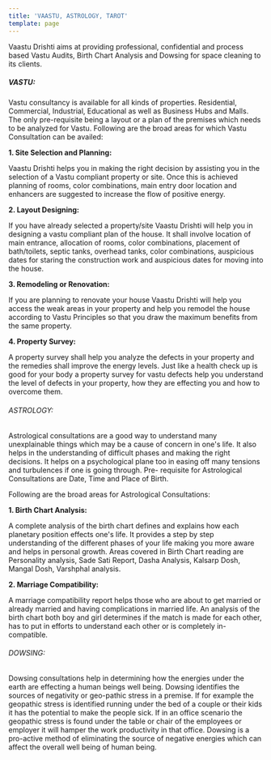 ```yaml
---
title: 'VAASTU, ASTROLOGY, TAROT'
template: page
---
```


Vaastu Drishti aims at providing professional, confidential and process based Vastu Audits, Birth Chart Analysis and Dowsing for space cleaning to its clients.

##### VASTU:
Vastu consultancy is available for all kinds of properties. Residential, Commercial, Industrial, Educational as well as Business Hubs and Malls. The only pre-requisite being a layout or a plan of the premises which needs to be analyzed for Vastu. Following are the broad areas for which Vastu Consultation can be availed:

**1. Site Selection and Planning:**

Vaastu Drishti helps you in making the right decision by assisting you in the selection of a Vastu compliant property or site. Once this is achieved planning of rooms, color combinations, main entry door location and enhancers are suggested to increase the flow of positive energy. 

**2. Layout Designing:**

If you have already selected a property/site Vaastu Drishti will help you in designing a vastu compliant plan of the house. It shall involve location of main entrance, allocation of rooms, color combinations, placement of bath/toilets, septic tanks, overhead tanks, color combinations, auspicious dates for staring the construction work and auspicious dates for moving into the house.

**3. Remodeling or Renovation:**

If you are planning to renovate your house Vaastu Drishti will help you access the weak areas in your property and help you remodel the house according to Vastu Principles so that you draw the maximum benefits from the same property. 

**4. Property Survey:**

A property survey shall help you analyze the defects in your property and the remedies shall improve the energy levels. Just like a health check up is good for your body a property survey for vastu defects help you understand the level of defects in your property, how they are effecting you and how to overcome them.

###### ASTROLOGY:
Astrological consultations are a good way to understand many unexplainable things which may be a cause of concern in one's life. It also helps in the understanding of difficult phases and making the right decisions. It helps on a psychological plane too in easing off many tensions and turbulences if one is going through. Pre- requisite for Astrological Consultations are Date, Time and Place of Birth.

Following are the broad areas for Astrological Consultations:

**1. Birth Chart Analysis:**

A complete analysis of the birth chart defines and explains how each planetary position effects one's life. It provides a step by step understanding of the different phases of your life making you more aware and helps in personal growth. Areas covered in Birth Chart reading are Personality analysis, Sade Sati Report, Dasha Analysis, Kalsarp Dosh, Mangal Dosh, Varshphal analysis.

**2. Marriage Compatibility:**

A marriage compatibility report helps those who are about to get married or already married and having complications in married life. An analysis of the birth chart both boy and girl determines if the match is made for each other, has to put in efforts to understand each other or is completely in-compatible. 

###### DOWSING:
Dowsing consultations help in determining how the energies under the earth are effecting a human beings well being. Dowsing identifies the sources of negativity or geo-pathic stress in a premise. If for example the geopathic stress is identified running under the bed of a couple or their kids it has the potential to make the people sick. If in an office scenario the geopathic stress is found under the table or chair of the employees or employer it will hamper the work productivity in that office. Dowsing is a pro-active method of eliminating the source of negative energies which can affect the overall well being of human being. 